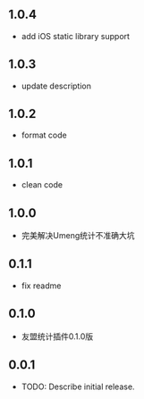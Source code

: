 ## 1.0.4

* add iOS static library support

## 1.0.3

* update description

## 1.0.2

* format code

## 1.0.1

* clean code

## 1.0.0

* 完美解决Umeng统计不准确大坑

## 0.1.1

* fix readme

## 0.1.0

* 友盟统计插件0.1.0版

## 0.0.1

* TODO: Describe initial release.

